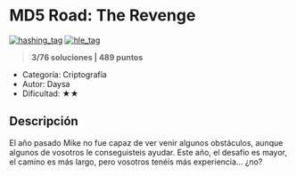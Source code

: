 # MD5 Road: The Revenge

[![hashing_tag](https://img.shields.io/:Hashing-0000000.svg?labelColor=000000&color=000000)]() [![hle_tag](https://img.shields.io/:Hash%20Length%20Extension-0000000.svg?labelColor=000000&color=000000)]()

> **3/76 soluciones | 489 puntos**

* Categoría: Criptografía
* Autor: Daysa
* Dificultad: ★★

## Descripción

El año pasado Mike no fue capaz de ver venir algunos obstáculos, aunque algunos de vosotros le conseguisteis ayudar. Este año, el desafío es mayor, el camino es más largo, pero vosotros tenéis más experiencia... ¿no?